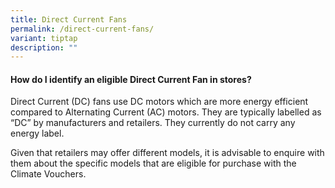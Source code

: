 ```yaml
---
title: Direct Current Fans
permalink: /direct-current-fans/
variant: tiptap
description: ""
---
```

<h4><strong>How do I identify an eligible Direct Current Fan in stores?</strong></h4>
<p>Direct Current (DC) fans use DC motors which are more energy efficient
compared to Alternating Current (AC) motors. They are typically labelled
as “DC” by manufacturers and retailers. They currently do not carry any
energy label.</p>
<p>Given that retailers may offer different models, it is advisable to enquire
with them about the specific models that are eligible for purchase with
the Climate Vouchers.</p>